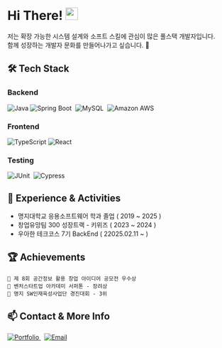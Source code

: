 <!-- Header -->
<div>
  <h1>
    Hi There!
    <img src="https://media.giphy.com/media/hvRJCLFzcasrR4ia7z/giphy.gif" width="28">
  </h1>
</div>

저는 확장 가능한 시스템 설계와 소프트 스킬에 관심이 많은 풀스택 개발자입니다. <br>
함께 성장하는 개발자 문화를 만들어나가고 싶습니다. 🌱



## 🛠 Tech Stack

### Backend

<p>
  <img alt="Java" src="https://img.shields.io/badge/Java-ED8B00?style=for-the-badge&logo=oracle&logoColor=white">
  <img alt="Spring Boot" src="https://img.shields.io/badge/Spring_Boot-6DB33F?style=for-the-badge&logo=spring-boot&logoColor=white">&nbsp;
  <img alt="MySQL" src="https://img.shields.io/badge/MySQL-4479A1?style=for-the-badge&logo=mysql&logoColor=white">&nbsp;
  <img alt="Amazon AWS" src="https://img.shields.io/badge/Amazon_AWS-FF9900?style=for-the-badge&logo=amazonaws&logoColor=white">
</p>

### Frontend

<p>
  <img alt="TypeScript" src="https://img.shields.io/badge/TypeScript-3178C6?style=for-the-badge&logo=typescript&logoColor=white">
  <img alt="React" src="https://img.shields.io/badge/React-61DAFB?style=for-the-badge&logo=react&logoColor=black">&nbsp;
</p>

### Testing

<p>
  <img alt="JUnit" src="https://img.shields.io/badge/JUnit5-25A162?style=for-the-badge&logo=junit5&logoColor=white">&nbsp;
  <img alt="Cypress" src="https://img.shields.io/badge/Cypress-17202C?style=for-the-badge&logo=cypress&logoColor=white">
</p>

## 🚀 Experience & Activities

- 명지대학교 응용소프트웨어 학과 졸업 ( 2019 ~ 2025 )
- 창업유망팀 300 성장트랙 - 키위즈 ( 2023 ~ 2024 )
- 우아한 테크코스 7기 BackEnd ( 22025.02.11 ~ )

## 🏆 Achievements

```
🎯 제 8회 공간정보 활용 창업 아이디어 공모전 우수상
🎯 벤처스타트업 아카데미 서퍼톤 - 장려상
🎯 명지 SW인재육성사업단 경진대회 - 3위
```

## 📫 Contact & More Info

<p>
  <a href="https://wodnd0131.notion.site/" target="_blank">
    <img src="https://img.shields.io/badge/Portfolio-000000?style=for-the-badge&logo=notion&logoColor=white" alt="Portfolio" />
  </a>&nbsp;
  <a href="mailto:wddy2001@gmail.com">
    <img src="https://img.shields.io/badge/Email-D14836?style=for-the-badge&logo=gmail&logoColor=white" alt="Email" />
  </a>
</p>
